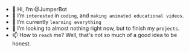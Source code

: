- 👋 Hi, I’m @JumperBot
- 👀 I’m `interested` in `coding`, and `making animated educational videos`.
- 🌱 I’m currently `learning everything`
- 💞️ I’m looking to almost nothing right now, but to finish my `projects`.
- 📫 How to `reach` me? Well, that's not so much of a good idea to be honest.

<!---
JumperBot/JumperBot is a ✨ special ✨ repository because its `README.md` (this file) appears on your GitHub profile.
You can click the Preview link to take a look at your changes.
--->
